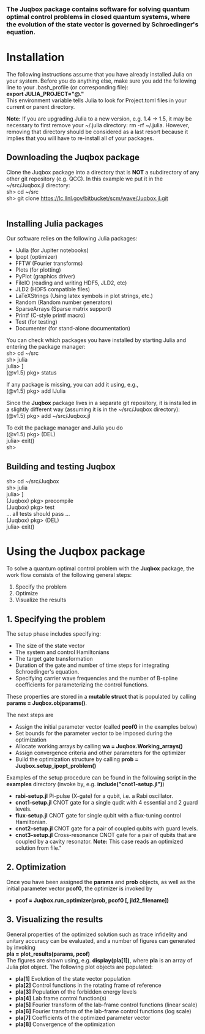 ### The **Juqbox** package contains software for solving quantum optimal control problems in closed quantum systems, where the evolution of the state vector is governed by Schroedinger's equation.

# Installation
The following instructions assume that you have already installed Julia on your system. Before you do anything else, make sure you add the following line to your .bash_profile (or corresponding file):<br>
**export JULIA_PROJECT="@."**<br>
This environment variable tells Julia to look for Project.toml files in your current or parent directory.

**Note:** If you are upgrading Julia to a new version, e.g. 1.4 -> 1.5, it may be necessary to first remove your ~/.julia directory: rm -rf ~/.julia. However, removing that directory should be considered as a last resort because it implies that you will have to re-install all of your packages.

## Downloading the **Juqbox** package
Clone the Juqbox package into a directory that is **NOT** a subdirectory of any other git repository (e.g. QCC). In this example we put it in the ~/src/Juqbox.jl directory:<br>
sh> cd ~/src<br>
sh> git clone https://lc.llnl.gov/bitbucket/scm/wave/Juqbox.jl.git<br>
<br>

## Installing Julia packages
Our software relies on the following Julia packages:
- IJulia (for Jupiter notebooks)
- Ipopt (optimizer)
- FFTW (Fourier transforms)
- Plots (for plotting)
- PyPlot (graphics driver)
- FileIO (reading and writing HDF5, JLD2, etc)
- JLD2 (HDF5 compatible files)
- LaTeXStrings (Using latex symbols in plot strings, etc.)
- Random (Random number generators)
- SparseArrays (Sparse matrix support)
- Printf (C-style printf macro)
- Test (for testing)
- Documenter (for stand-alone documentation)

You can check which packages you have installed by starting Julia and entering the package manager:<br>
sh> cd ~/src<br>
sh> julia <br>
julia> ] <br>
(@v1.5) pkg> status<br>

If any package is missing, you can add it using, e.g.,<br>
(@v1.5) pkg> add IJulia<br>

Since the **Juqbox** package lives in a separate git repository, it is installed in a slightly different way (assuming it is in the ~/src/Juqbox directory):<br>
(@v1.5) pkg> add ~/src/Juqbox.jl <br>

To exit the package manager and Julia you do<br>
(@v1.5) pkg> (DEL) <br>
julia> exit() <br>
sh> <br>
 
## Building and testing **Juqbox**
sh> cd ~/src/Juqbox<br>
sh> julia<br>
julia> ]<br>
(Juqbox) pkg> precompile<br>
(Juqbox) pkg> test<br>
... all tests should pass ...<br>
(Juqbox) pkg> (DEL)<br>
julia> exit()<br>

# Using the **Juqbox** package
To solve a quantum optimal control problem with the **Juqbox** package, the work flow consists of the following general steps:
1. Specify the problem
2. Optimize
3. Visualize the results


## 1. Specifying the problem
The setup phase includes specifying:
- The size of the state vector
- The system and control Hamiltonians
- The target gate transformation
- Duration of the gate and number of time steps for integrating Schroedinger's equation.
- Specifying carrier wave frequencies and the number of B-spline coefficients for parameterizing the control functions.

These properties are stored in a **mutable struct** that is populated by calling **params = Juqbox.objparams()**.<br>

The next steps are
- Assign the initial parameter vector (called **pcof0** in the examples below)
- Set bounds for the parameter vector to be imposed during the optimization
- Allocate working arrays by calling **wa = Juqbox.Working_arrays()**
- Assign convergence criteria and other parameters for the optimizer
- Build the optimization structure by calling **prob = Juqbox.setup_ipopt_problem()**

Examples of the setup procedure can be found in the following script in the **examples** directory (invoke by, e.g. **include("cnot1-setup.jl")**) 
- **rabi-setup.jl** Pi-pulse (X-gate) for a qubit, i.e. a Rabi oscillator.
- **cnot1-setup.jl** CNOT gate for a single qudit with 4 essential and 2 guard levels. 
- **flux-setup.jl** CNOT gate for single qubit with a flux-tuning control Hamiltonian.
- **cnot2-setup.jl** CNOT gate for a pair of coupled qubits with guard levels.
- **cnot3-setup.jl** Cross-resonance CNOT gate for a pair of qubits that are coupled by a cavity resonator. **Note:** This case reads an optimized solution from file."

## 2. Optimization
Once you have been assigned the **params** and **prob** objects, as well as the initial parameter vector **pcof0**, the optimizer is invoked by
- **pcof = Juqbox.run_optimizer(prob, pcof0 [, jld2_filename])**

## 3. Visualizing the results
General properties of the optimized solution such as trace infidelity and unitary accuracy can be evaluated, and a number of figures can generated by invoking<br>
**pla = plot_results(params, pcof)**<br>
The figures are shown using, e.g. **display(pla[1])**, where **pla** is an array of Julia plot object. The following plot objects are populated:
- **pla[1]** Evolution of the state vector population
- **pla[2]** Control functions in the rotating frame of reference
- **pla[3]** Population of the forbidden energy levels
- **pla[4]** Lab frame control function(s)
- **pla[5]** Fourier transform of the lab-frame control functions (linear scale)
- **pla[6]** Fourier transform of the lab-frame control functions (log scale)
- **pla[7]** Coefficients of the optimized parameter vector
- **pla[8]** Convergence of the optimization







